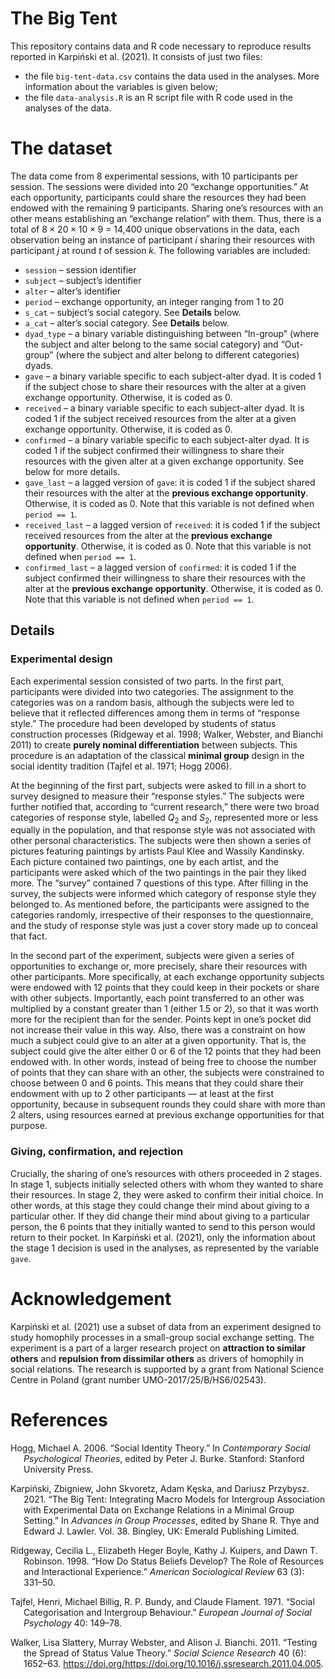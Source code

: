 The Big Tent
================

This repository contains data and R code necessary to reproduce results
reported in Karpiński et al. (2021). It consists of just two files:

-   the file `big-tent-data.csv` contains the data used in the analyses.
    More information about the variables is given below;
-   the file `data-analysis.R` is an R script file with R code used in
    the analyses of the data.

# The dataset

The data come from 8 experimental sessions, with 10 participants per
session. The sessions were divided into 20 “exchange opportunities.” At
each opportunity, participants could share the resources they had been
endowed with the remaining 9 participants. Sharing one’s resources with
an other means establishing an “exchange relation” with them. Thus,
there is a total of 8 × 20 × 10 × 9 = 14,400 unique observations in the
data, each observation being an instance of participant *i* sharing
their resources with participant *j* at round *t* of session *k*. The
following variables are included:

-   `session` – session identifier
-   `subject` – subject’s identifier
-   `alter` – alter’s identifier
-   `period` – exchange opportunity, an integer ranging from 1 to 20
-   `s_cat` – subject’s social category. See **Details** below.
-   `a_cat` – alter’s social category. See **Details** below.
-   `dyad_type` – a binary variable distinguishing between “In-group”
    (where the subject and alter belong to the same social category) and
    “Out-group” (where the subject and alter belong to different
    categories) dyads.
-   `gave` – a binary variable specific to each subject-alter dyad. It
    is coded 1 if the subject chose to share their resources with the
    alter at a given exchange opportunity. Otherwise, it is coded as 0.
-   `received` – a binary variable specific to each subject-alter dyad.
    It is coded 1 if the subject received resources from the alter at a
    given exchange opportunity. Otherwise, it is coded as 0.
-   `confirmed` – a binary variable specific to each subject-alter dyad.
    It is coded 1 if the subject confirmed their willingness to share
    their resources with the given alter at a given exchange
    opportunity. See below for more details.
-   `gave_last` – a lagged version of `gave`: it is coded 1 if the
    subject shared their resources with the alter at the **previous
    exchange opportunity**. Otherwise, it is coded as 0. Note that this
    variable is not defined when `period == 1`.
-   `received_last` – a lagged version of `received`: it is coded 1 if
    the subject received resources from the alter at the **previous
    exchange opportunity**. Otherwise, it is coded as 0. Note that this
    variable is not defined when `period == 1`.
-   `confirmed_last` – a lagged version of `confirmed`: it is coded 1 if
    the subject confirmed their willingness to share their resources
    with the alter at the **previous exchange opportunity**. Otherwise,
    it is coded as 0. Note that this variable is not defined when
    `period == 1`.

## Details

### Experimental design

Each experimental session consisted of two parts. In the first part,
participants were divided into two categories. The assignment to the
categories was on a random basis, although the subjects were led to
believe that it reflected differences among them in terms of “response
style.” The procedure had been developed by students of status
construction processes (Ridgeway et al. 1998; Walker, Webster, and
Bianchi 2011) to create **purely nominal differentiation** between
subjects. This procedure is an adaptation of the classical **minimal
group** design in the social identity tradition (Tajfel et al. 1971;
Hogg 2006).

At the beginning of the first part, subjects were asked to fill in a
short to survey designed to measure their “response styles.” The
subjects were further notified that, according to “current research,”
there were two broad categories of response style, labelled
*Q*<sub>2</sub> and *S*<sub>2</sub>, represented more or less equally in
the population, and that response style was not associated with other
personal characteristics. The subjects were then shown a series of
pictures featuring paintings by artists Paul Klee and Wassily Kandinsky.
Each picture contained two paintings, one by each artist, and the
participants were asked which of the two paintings in the pair they
liked more. The “survey” contained 7 questions of this type. After
filling in the survey, the subjects were informed which category of
response style they belonged to. As mentioned before, the participants
were assigned to the categories randomly, irrespective of their
responses to the questionnaire, and the study of response style was just
a cover story made up to conceal that fact.

In the second part of the experiment, subjects were given a series of
opportunities to exchange or, more precisely, share their resources with
other participants. More specifically, at each exchange opportunity
subjects were endowed with 12 points that they could keep in their
pockets or share with other subjects. Importantly, each point
transferred to an other was multiplied by a constant greater than 1
(either 1.5 or 2), so that it was worth more for the recipient than for
the sender. Points kept in one’s pocket did not increase their value in
this way. Also, there was a constraint on how much a subject could give
to an alter at a given opportunity. That is, the subject could give the
alter either 0 or 6 of the 12 points that they had been endowed with. In
other words, instead of being free to choose the number of points that
they can share with an other, the subjects were constrained to choose
between 0 and 6 points. This means that they could share their endowment
with up to 2 other participants — at least at the first opportunity,
because in subsequent rounds they could share with more than 2 alters,
using resources earned at previous exchange opportunities for that
purpose.

### Giving, confirmation, and rejection

Crucially, the sharing of one’s resources with others proceeded in 2
stages. In stage 1, subjects initially selected others with whom they
wanted to share their resources. In stage 2, they were asked to confirm
their initial choice. In other words, at this stage they could change
their mind about giving to a particular other. If they did change their
mind about giving to a particular person, the 6 points that they
initially wanted to send to this person would return to their pocket. In
Karpiński et al. (2021), only the information about the stage 1 decision
is used in the analyses, as represented by the variable `gave`.

# Acknowledgement

Karpiński et al. (2021) use a subset of data from an experiment designed
to study homophily processes in a small-group social exchange setting.
The experiment is a part of a larger research project on **attraction to
similar others** and **repulsion from dissimilar others** as drivers of
homophily in social relations. The research is supported by a grant from
National Science Centre in Poland (grant number
UMO-2017/25/B/HS6/02543).

# References

<div id="refs" class="references csl-bib-body hanging-indent">

<div id="ref-hogg2006" class="csl-entry">

Hogg, Michael A. 2006. “Social Identity Theory.” In *Contemporary Social
Psychological Theories*, edited by Peter J. Burke. Stanford: Stanford
University Press.

</div>

<div id="ref-karpinski2021" class="csl-entry">

Karpiński, Zbigniew, John Skvoretz, Adam Kęska, and Dariusz Przybysz.
2021. “The Big Tent: Integrating Macro Models for Intergroup Association
with Experimental Data on Exchange Relations in a Minimal Group
Setting.” In *Advances in Group Processes*, edited by Shane R. Thye and
Edward J. Lawler. Vol. 38. Bingley, UK: Emerald Publishing Limited.

</div>

<div id="ref-ridgeway1998" class="csl-entry">

Ridgeway, Cecilia L., Elizabeth Heger Boyle, Kathy J. Kuipers, and Dawn
T. Robinson. 1998. “How Do Status Beliefs Develop? The Role of Resources
and Interactional Experience.” *American Sociological Review* 63 (3):
331–50.

</div>

<div id="ref-tajfel1971" class="csl-entry">

Tajfel, Henri, Michael Billig, R. P. Bundy, and Claude Flament. 1971.
“Social Categorisation and Intergroup Behaviour.” *European Journal of
Social Psychology* 40: 149–78.

</div>

<div id="ref-walker2011" class="csl-entry">

Walker, Lisa Slattery, Murray Webster, and Alison J. Bianchi. 2011.
“Testing the Spread of Status Value Theory.” *Social Science Research*
40 (6): 1652–63.
https://doi.org/<https://doi.org/10.1016/j.ssresearch.2011.04.005>.

</div>

</div>
